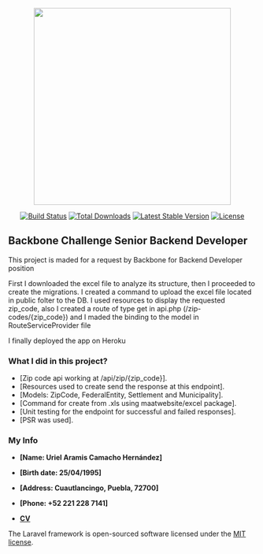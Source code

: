 <p align="center"><a href="https://laravel.com" target="_blank"><img src="https://raw.githubusercontent.com/laravel/art/master/logo-lockup/5%20SVG/2%20CMYK/1%20Full%20Color/laravel-logolockup-cmyk-red.svg" width="400"></a></p>

<p align="center">
<a href="https://travis-ci.org/laravel/framework"><img src="https://travis-ci.org/laravel/framework.svg" alt="Build Status"></a>
<a href="https://packagist.org/packages/laravel/framework"><img src="https://img.shields.io/packagist/dt/laravel/framework" alt="Total Downloads"></a>
<a href="https://packagist.org/packages/laravel/framework"><img src="https://img.shields.io/packagist/v/laravel/framework" alt="Latest Stable Version"></a>
<a href="https://packagist.org/packages/laravel/framework"><img src="https://img.shields.io/packagist/l/laravel/framework" alt="License"></a>
</p>

## Backbone Challenge Senior Backend Developer

This project is maded for a request by Backbone for Backend Developer position

First I downloaded the excel file to analyze its structure, then I proceeded to
create the migrations. I created a command to upload the excel file located in public folter
to the DB. I used resources to display the requested zip_code, also I created a route of type get
in api.php (/zip-codes/{zip_code}) and I maded the binding to the model in RouteServiceProvider file

I finally deployed the app on Heroku

### What I did in this project?

- [Zip code api working at /api/zip/{zip_code}].
- [Resources used to create send the response at this endpoint].
- [Models: ZipCode, FederalEntity, Settlement and Municipality].
- [Command for create from .xls using maatwebsite/excel package].
- [Unit testing for the endpoint for successful and failed responses].
- [PSR was used].

### My Info

- **[Name: Uriel Aramis Camacho Hernández]**
- **[Birth date: 25/04/1995]**
- **[Address: Cuautlancingo, Puebla, 72700]**
- **[Phone: +52 221 228 7141]**

- **[CV](https://drive.google.com/file/d/1uC8S05V6ufom_JbOLKLSJiKNAatMKQlT/view?usp=sharing)**

The Laravel framework is open-sourced software licensed under the [MIT license](https://opensource.org/licenses/MIT).
